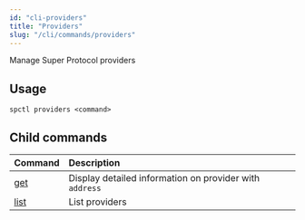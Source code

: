 ```yaml
---
id: "cli-providers"
title: "Providers"
slug: "/cli/commands/providers"
---
```


Manage Super Protocol providers

## Usage

```
spctl providers <command>
```

## Child commands

|**Command**|**Description**|
| :- | :- |
|[get](/testnet/cli/commands/providers/get)|Display detailed information on provider with `address`|
|[list](/testnet/cli/commands/providers/list)|List providers|